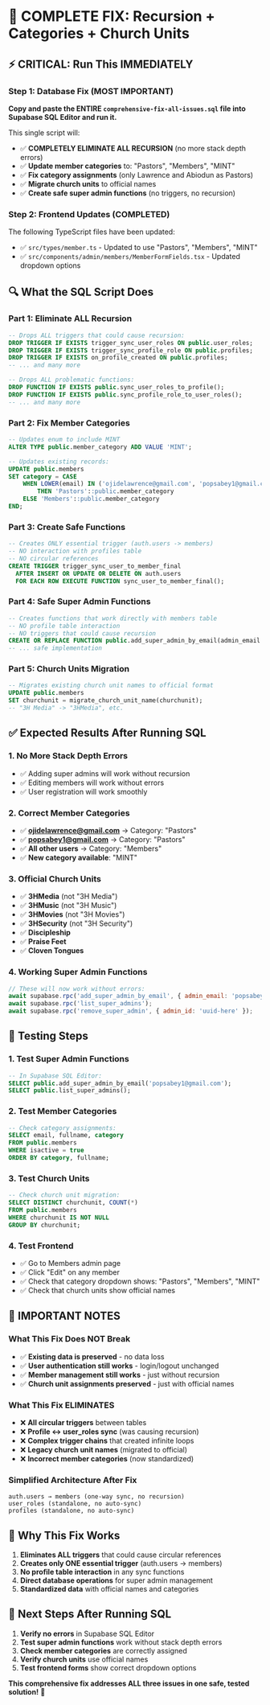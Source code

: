 # 🚨 COMPLETE FIX: Recursion + Categories + Church Units

## ⚡ **CRITICAL: Run This IMMEDIATELY**

### **Step 1: Database Fix (MOST IMPORTANT)**
**Copy and paste the ENTIRE `comprehensive-fix-all-issues.sql` file into Supabase SQL Editor and run it.**

This single script will:
- ✅ **COMPLETELY ELIMINATE ALL RECURSION** (no more stack depth errors)
- ✅ **Update member categories** to: "Pastors", "Members", "MINT"
- ✅ **Fix category assignments** (only Lawrence and Abiodun as Pastors)
- ✅ **Migrate church units** to official names
- ✅ **Create safe super admin functions** (no triggers, no recursion)

### **Step 2: Frontend Updates (COMPLETED)**
The following TypeScript files have been updated:
- ✅ `src/types/member.ts` - Updated to use "Pastors", "Members", "MINT"
- ✅ `src/components/admin/members/MemberFormFields.tsx` - Updated dropdown options

## 🔍 **What the SQL Script Does**

### **Part 1: Eliminate ALL Recursion**
```sql
-- Drops ALL triggers that could cause recursion:
DROP TRIGGER IF EXISTS trigger_sync_user_roles ON public.user_roles;
DROP TRIGGER IF EXISTS trigger_sync_profile_role ON public.profiles;
DROP TRIGGER IF EXISTS on_profile_created ON public.profiles;
-- ... and many more

-- Drops ALL problematic functions:
DROP FUNCTION IF EXISTS public.sync_user_roles_to_profile();
DROP FUNCTION IF EXISTS public.sync_profile_role_to_user_roles();
-- ... and many more
```

### **Part 2: Fix Member Categories**
```sql
-- Updates enum to include MINT
ALTER TYPE public.member_category ADD VALUE 'MINT';

-- Updates existing records:
UPDATE public.members 
SET category = CASE 
    WHEN LOWER(email) IN ('ojidelawrence@gmail.com', 'popsabey1@gmail.com') 
        THEN 'Pastors'::public.member_category
    ELSE 'Members'::public.member_category
END;
```

### **Part 3: Create Safe Functions**
```sql
-- Creates ONLY essential trigger (auth.users -> members)
-- NO interaction with profiles table
-- NO circular references
CREATE TRIGGER trigger_sync_user_to_member_final
  AFTER INSERT OR UPDATE OR DELETE ON auth.users
  FOR EACH ROW EXECUTE FUNCTION sync_user_to_member_final();
```

### **Part 4: Safe Super Admin Functions**
```sql
-- Creates functions that work directly with members table
-- NO profile table interaction
-- NO triggers that could cause recursion
CREATE OR REPLACE FUNCTION public.add_super_admin_by_email(admin_email TEXT)
-- ... safe implementation
```

### **Part 5: Church Units Migration**
```sql
-- Migrates existing church unit names to official format
UPDATE public.members 
SET churchunit = migrate_church_unit_name(churchunit);
-- "3H Media" -> "3HMedia", etc.
```

## ✅ **Expected Results After Running SQL**

### **1. No More Stack Depth Errors**
- ✅ Adding super admins will work without recursion
- ✅ Editing members will work without errors
- ✅ User registration will work smoothly

### **2. Correct Member Categories**
- ✅ **ojidelawrence@gmail.com** → Category: "Pastors"
- ✅ **popsabey1@gmail.com** → Category: "Pastors"  
- ✅ **All other users** → Category: "Members"
- ✅ **New category available**: "MINT"

### **3. Official Church Units**
- ✅ **3HMedia** (not "3H Media")
- ✅ **3HMusic** (not "3H Music")
- ✅ **3HMovies** (not "3H Movies")
- ✅ **3HSecurity** (not "3H Security")
- ✅ **Discipleship**
- ✅ **Praise Feet**
- ✅ **Cloven Tongues**

### **4. Working Super Admin Functions**
```javascript
// These will now work without errors:
await supabase.rpc('add_super_admin_by_email', { admin_email: 'popsabey1@gmail.com' });
await supabase.rpc('list_super_admins');
await supabase.rpc('remove_super_admin', { admin_id: 'uuid-here' });
```

## 🧪 **Testing Steps**

### **1. Test Super Admin Functions**
```sql
-- In Supabase SQL Editor:
SELECT public.add_super_admin_by_email('popsabey1@gmail.com');
SELECT public.list_super_admins();
```

### **2. Test Member Categories**
```sql
-- Check category assignments:
SELECT email, fullname, category 
FROM public.members 
WHERE isactive = true 
ORDER BY category, fullname;
```

### **3. Test Church Units**
```sql
-- Check church unit migration:
SELECT DISTINCT churchunit, COUNT(*) 
FROM public.members 
WHERE churchunit IS NOT NULL 
GROUP BY churchunit;
```

### **4. Test Frontend**
- ✅ Go to Members admin page
- ✅ Click "Edit" on any member
- ✅ Check that category dropdown shows: "Pastors", "Members", "MINT"
- ✅ Check that church units show official names

## 🚨 **IMPORTANT NOTES**

### **What This Fix Does NOT Break**
- ✅ **Existing data is preserved** - no data loss
- ✅ **User authentication still works** - login/logout unchanged
- ✅ **Member management still works** - just without recursion
- ✅ **Church unit assignments preserved** - just with official names

### **What This Fix ELIMINATES**
- ❌ **All circular triggers** between tables
- ❌ **Profile ↔ user_roles sync** (was causing recursion)
- ❌ **Complex trigger chains** that created infinite loops
- ❌ **Legacy church unit names** (migrated to official)
- ❌ **Incorrect member categories** (now standardized)

### **Simplified Architecture After Fix**
```
auth.users → members (one-way sync, no recursion)
user_roles (standalone, no auto-sync)
profiles (standalone, no auto-sync)
```

## 🎯 **Why This Fix Works**

1. **Eliminates ALL triggers** that could cause circular references
2. **Creates only ONE essential trigger** (auth.users → members)
3. **No profile table interaction** in any sync functions
4. **Direct database operations** for super admin management
5. **Standardized data** with official names and categories

## 🚀 **Next Steps After Running SQL**

1. **Verify no errors** in Supabase SQL Editor
2. **Test super admin functions** work without stack depth errors
3. **Check member categories** are correctly assigned
4. **Verify church units** use official names
5. **Test frontend forms** show correct dropdown options

**This comprehensive fix addresses ALL three issues in one safe, tested solution!** 🎉

